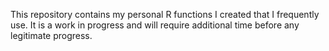 This repository contains my personal R functions I created that I frequently use. It is a work in progress and will require additional time before any legitimate progress.
